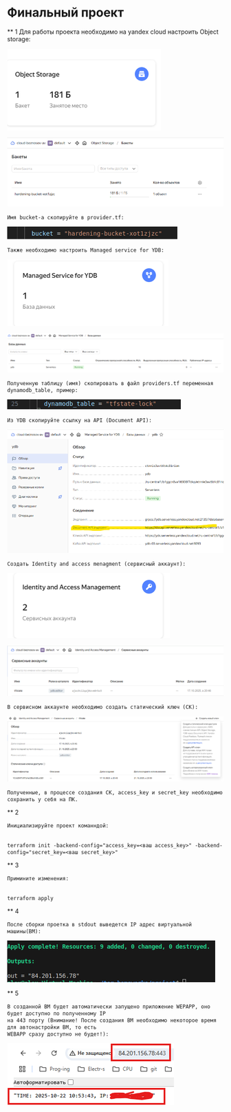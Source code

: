 # Финальный проект
** 1
	Для работы проекта необходимо на yandex cloud настроить Object storage:

![Figure 1-1](https://github.com/StudentIrgups/Netology/blob/main/terraform_tasks/project/1.png?raw=true)		

![Figure 1-1](https://github.com/StudentIrgups/Netology/blob/main/terraform_tasks/project/2.png?raw=true)

	Имя bucket-а скопируйте в provider.tf:
	
![Figure 1-1](https://github.com/StudentIrgups/Netology/blob/main/terraform_tasks/project/10.png?raw=true)	

	Также необходимо настроить Managed service for YDB:
	
![Figure 1-1](https://github.com/StudentIrgups/Netology/blob/main/terraform_tasks/project/3.png?raw=true)

![Figure 1-1](https://github.com/StudentIrgups/Netology/blob/main/terraform_tasks/project/4.png?raw=true)
	
	Полученную таблицу (имя) скопировать в файл providers.tf переменная dynamodb_table, пример:
	
![Figure 1-1](https://github.com/StudentIrgups/Netology/blob/main/terraform_tasks/project/8.png?raw=true)	

	Из YDB скопируйте ссылку на API (Document API):
	
![Figure 1-1](https://github.com/StudentIrgups/Netology/blob/main/terraform_tasks/project/9.png?raw=true)	

	Создать Identity and access menagment (сервисный аккаунт):
	
![Figure 1-1](https://github.com/StudentIrgups/Netology/blob/main/terraform_tasks/project/5.png?raw=true)

![Figure 1-1](https://github.com/StudentIrgups/Netology/blob/main/terraform_tasks/project/6.png?raw=true)

	В сервисном аккаунте необходимо создать статический ключ (СК):

![Figure 1-1](https://github.com/StudentIrgups/Netology/blob/main/terraform_tasks/project/7.png?raw=true)

	Полученные, в процессе создания СК, access_key и secret_key необходимо сохранить у себя на ПК. 
	
** 2

	Инициализируйте проект команндой:

```

terraform init -backend-config="access_key=<ваш access_key>" -backend-config="secret_key=<ваш secret_key>" 
```

** 3

	Примините изменения:

```

terraform apply
```	

** 4

	После сборки проетка в stdout выведется IP адрес виртуальной машины(ВМ):
	
![Figure 1-1](https://github.com/StudentIrgups/Netology/blob/main/terraform_tasks/project/11.png?raw=true)

** 5
	
	В созданной ВМ будет автоматически запущено приложение WEPAPP, оно будет доступно по полученному IP 
	на 443 порту (Внимание! После создания ВМ необходимо некоторое время для автонастройки ВМ, то есть 
	WEBAPP сразу доступно не будет!):

![Figure 1-1](https://github.com/StudentIrgups/Netology/blob/main/terraform_tasks/project/12.png?raw=true)
